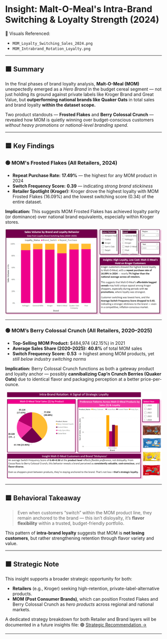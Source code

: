 # Insight: Malt-O-Meal's Intra-Brand Switching & Loyalty Strength (2024)

📂 Visuals Referenced:
- `MOM_Loyalty_Switching_Sales_2024.png`
- `MOM_Intrabrand_Rotation_Loyalty.png`

---

## 🟪 Summary

In the final phases of brand loyalty analysis, **Malt-O-Meal (MOM)** unexpectedly emerged as a *Hero Brand* in the budget cereal segment — not just holding its ground against private labels like Kroger Brand and Great Value, but **outperforming national brands like Quaker Oats** in total sales and brand loyalty **within the dataset scope.**

Two product standouts — **Frosted Flakes** and **Berry Colossal Crunch** — revealed how MOM is quietly winning over budget-conscious customers *without heavy promotions or national-level branding spend.*

---

## 🟦 Key Findings

### 🟢 MOM's Frosted Flakes (All Retailers, 2024)
- **Repeat Purchase Rate:** **17.49%** — the highest for any MOM product in 2024
- **Switch Frequency Score:** **0.39** — indicating *strong brand stickiness*
- **Retailer Spotlight (Kroger):** Kroger drove the highest loyalty with MOM Frosted Flakes (16.09%) and the lowest switching score (0.34) of the entire dataset.
  
 **Implication:** This suggests MOM Frosted Flakes has achieved loyalty parity (or dominance) over national brand equivalents, especially within Kroger stores.

![MOM Loyalty & Switching 2024](../../Images/MOM_Loyalty_Switching_Sales_2024.png)

---

### 🟢 MOM’s Berry Colossal Crunch (All Retailers, 2020–2025)
- **Top-Selling MOM Product:** $484,974 (42.15%) in 2021
- **Average Sales Share (2020–2025):** **40.8%** of total MOM sales
- **Switch Frequency Score:** **0.53** → highest among MOM products, yet *still below industry switching norms*
  
 **Implication:** Berry Colossal Crunch functions as both a gateway product and loyalty anchor — possibly **cannibalizing Cap’n Crunch Berries (Quaker Oats)** due to identical flavor and packaging perception at a better price-per-ounce.

![MOM Intra-Brand Rotation](../../Images/MOM_Intrabrand_Rotation_Loyalty.png)

---

## 🟦 Behavioral Takeaway

> Even when customers “switch” within the MOM product line, they remain anchored to the brand — this isn’t disloyalty, it’s **flavor flexibility** within a trusted, budget-friendly portfolio.

This pattern of **intra-brand loyalty** suggests that MOM is **not losing customers**, but rather strengthening retention through flavor variety and value.

---

## 🟪 Strategic Note

This insight supports a broader strategic opportunity for both:
- **Retailers** (e.g., Kroger) seeking high-retention, private-label-alternative products.
- **MOM (Post Consumer Brands)**, which can position Frosted Flakes and Berry Colossal Crunch as *hero products* across regional and national markets.

A dedicated strategy breakdown for both Retailer and Brand layers will be documented in a future insights file:
🟢 [Strategic Recommendation →](../Strategic_Recommendations/MOM_Loyalty_Strategy_Recommendation.md)


---
